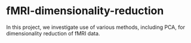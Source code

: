 # fMRI-dimensionality-reduction
In this project, we investigate use of various methods, including PCA, for dimensionality reduction of fMRI data.
